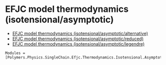 # EFJC model thermodynamics (isotensional/asymptotic)

  * [EFJC model thermodynamics (isotensional/asymptotic/alternative)](../../../../../alternative)
  * [EFJC model thermodynamics (isotensional/asymptotic/reduced)](../../../../../reduced)
  * [EFJC model thermodynamics (isotensional/asymptotic/legendre)](../../../../../legendre)

```@autodocs
Modules = [Polymers.Physics.SingleChain.Efjc.Thermodynamics.Isotensional.Asymptotic]
```
